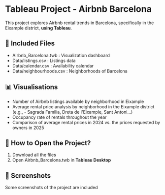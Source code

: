 # Tableau Project - Airbnb Barcelona

This project explores Airbnb rental trends in Barcelona, specifically in the Eixample district, **using Tableau**.

## 📂 Included Files
- Airbnb_Barcelona.twb : Visualization dashboard
- Data/listings.csv : Listings data
- Data/calendar.csv : Availability calendar
- Data/neighbourhoods.csv : Neighborhoods of Barcelona

## 📊 Visualisations
- Number of Airbnb listings available by neighborhood in Eixample
- Average rental price analysis by neighborhood in the Eixample district (e.g., - Sagrada Familia, Dreta de l'Eixample, Sant Antoni...)
- Occupancy rate of rentals throughout the year
- Comparison of average rental prices in 2024 vs. the prices requested by owners in 2025

## 🚀 How to Open the Project?
1. Download all the files
2. Open Airbnb_Barcelona.twb in **Tableau Desktop**

## 📸 Screenshots
Some screenshots of the project are included

